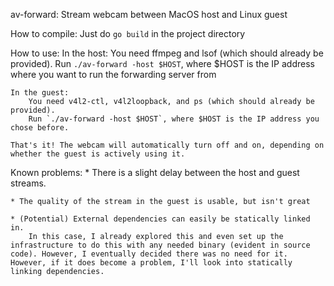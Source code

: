 av-forward: Stream webcam between MacOS host and Linux guest

How to compile:
	Just do `go build` in the project directory

How to use:
	In the host:
		You need ffmpeg and lsof (which should already be provided).
		Run `./av-forward -host $HOST`, where $HOST is the IP address where you want to run the forwarding server from

	In the guest:
		You need v4l2-ctl, v4l2loopback, and ps (which should already be provided).
		Run `./av-forward -host $HOST`, where $HOST is the IP address you chose before.

	That's it! The webcam will automatically turn off and on, depending on whether the guest is actively using it.

Known problems:
	* There is a slight delay between the host and guest streams.

	* The quality of the stream in the guest is usable, but isn't great

	* (Potential) External dependencies can easily be statically linked in.
		In this case, I already explored this and even set up the infrastructure to do this with any needed binary (evident in source code). However, I eventually decided there was no need for it. However, if it does become a problem, I'll look into statically linking dependencies.
